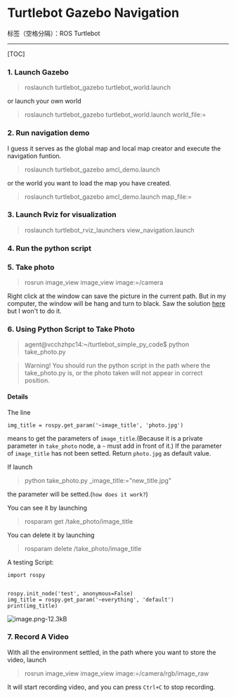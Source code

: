 ﻿# Turtlebot Gazebo Navigation

标签（空格分隔）：ROS Turtlebot 

---

[TOC]

### 1. Launch Gazebo

> roslaunch turtlebot_gazebo turtlebot_world.launch

or launch your own world

> roslaunch turtlebot_gazebo turtlebot_world.launch world_file:=<full path to the world file>

### 2. Run navigation demo
I guess it serves as the global map and local map creator and execute the navigation funtion.

> roslaunch turtlebot_gazebo amcl_demo.launch

or the world you want to load the map you have created.

> roslaunch turtlebot_gazebo amcl_demo.launch map_file:=<full path to map yaml file>

### 3. Launch Rviz for visualization

> roslaunch turtlebot_rviz_launchers view_navigation.launch

### 4. Run the python script



### 5. Take photo 

> rosrun image_view image_view image:=/camera

Right click at the window can save the picture in the current path. But in my computer, the window will be hang and turn to black. Saw the solution [here](https://github.com/ros-perception/image_pipeline/issues/235) but I won't to do it. 

### 6. Using Python Script to Take Photo

> agent@vcchzhpc14:~/turtlebot_simple_py_code$ python take_photo.py 


> Warning! You should run the python script in the path where the take_photo.py is, or the photo taken will not appear in correct position.

#### Details
The line 
```
img_title = rospy.get_param('~image_title', 'photo.jpg')
```
means to get the parameters of `image_title`.(Because it is a private parameter in `take_photo` node, a `~` must add in front of it.)
If the parameter of `image_title` has not been setted. Return `photo.jpg` as default value.

If launch 

> python take_photo.py _image_title:="new_title.jpg"

the parameter will be setted.(`how does it work?`)

You can see it by launching

> rosparam get /take_photo/image_title

You can delete it by launching

> rosparam delete /take_photo/image_title

A testing Script:
```
import rospy


rospy.init_node('test', anonymous=False)
img_title = rospy.get_param('~everything', 'default')
print(img_title)
```
![image.png-12.3kB][1]

### 7. Record A Video

With all the environment settled, in the path where you want to store the video, launch

> rosrun image_view image_view image:=/camera/rgb/image_raw

It will start recording video, and you can press `Ctrl+C` to stop recording.

### 


 


  [1]: http://static.zybuluo.com/Counting/ru8uyecoaru24rba239hrl9o/image.png